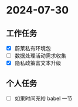 # 2024-07-30

## 工作任务

- [x] 蔚莱私有环境包
- [ ] 数据处理活动需求收集
- [x] 隐私政策富文本升级

## 个人任务

- [ ] 如果时间充裕 babel 一节

